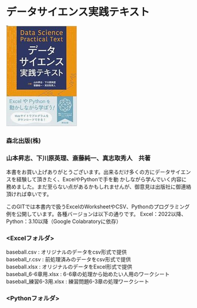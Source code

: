 # データサイエンス実践テキスト
![Test Image 1](/textbook.jpg)
### 森北出版(株)
### 山本昇志、下川原英理、斎藤純一、真志取秀人　共著

本書をお買い上げありがとうございます。出来るだけ多くの方にデータサイエンスを経験して頂きたく、ExcelやPythonで手を動
かしながら学んでいく内容に務めました。まだ至らない点があるかもしれませんが、御意見は出版社に御連絡頂ければ幸いです。

このGITでは本書内で扱うExcelのWorksheetやCSV、Pythonのプログラミング例を公開しています。各種バージョンは以下の通りです。
Excel：2022以降、Python：3.10以降（Google Colabratoryに依存）

### <Excelフォルダ>
baseball.csv : オリジナルのデータをcsv形式で提供  
baseball_r.csv : 前処理済みのデータをcsv形式で提供  
baseball.xlsx : オリジナルのデータをExcel形式で提供  
baseball_6-6章用.xlsx : 6-6章の処理から始めたい人用のワークシート  
baseball_練習6-3用.xlsx : 練習問題6-3章の処理ワークシート  

### <Pythonフォルダ>
